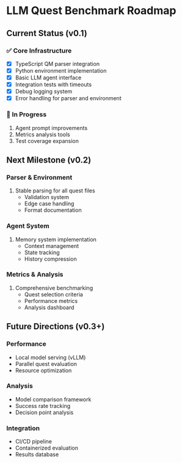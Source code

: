 # LLM Quest Benchmark Roadmap

## Current Status (v0.1)

### ✅ Core Infrastructure
- [x] TypeScript QM parser integration
- [x] Python environment implementation
- [x] Basic LLM agent interface
- [x] Integration tests with timeouts
- [x] Debug logging system
- [x] Error handling for parser and environment

### 🔄 In Progress
1. Agent prompt improvements
2. Metrics analysis tools
3. Test coverage expansion

## Next Milestone (v0.2)

### Parser & Environment
1. Stable parsing for all quest files
   - Validation system
   - Edge case handling
   - Format documentation

### Agent System
1. Memory system implementation
   - Context management
   - State tracking
   - History compression

### Metrics & Analysis
1. Comprehensive benchmarking
   - Quest selection criteria
   - Performance metrics
   - Analysis dashboard

## Future Directions (v0.3+)

### Performance
- Local model serving (vLLM)
- Parallel quest evaluation
- Resource optimization

### Analysis
- Model comparison framework
- Success rate tracking
- Decision point analysis

### Integration
- CI/CD pipeline
- Containerized evaluation
- Results database